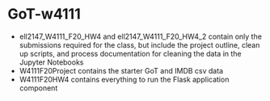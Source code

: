 # GoT-w4111

* ell2147_W4111_F20_HW4 and ell2147_W4111_F20_HW4_2 contain only the submissions required for the class, but include the project outline, clean up scripts, and process documentation for cleaning the data in the Jupyter Notebooks
* W4111F20Project contains the starter GoT and IMDB csv data
* W4111F20HW4 contains everything to run the Flask application component
